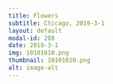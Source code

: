 ```yaml
---
title: Flowers
subtitle: Chicago, 2019-3-1
layout: default
modal-id: 288
date: 2019-3-1
img: 10101010.png
thumbnail: 10101010.png
alt: image-alt
---
```

